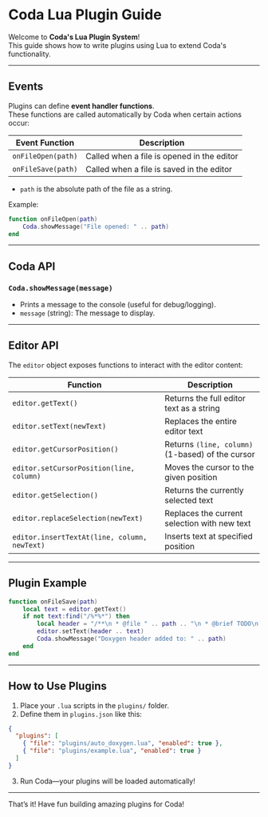 
# Coda Lua Plugin Guide

Welcome to **Coda's Lua Plugin System**!  
This guide shows how to write plugins using Lua to extend Coda's functionality.

---

## Events

Plugins can define **event handler functions**.  
These functions are called automatically by Coda when certain actions occur:

| Event Function    | Description                                    |
|-------------------|------------------------------------------------|
| `onFileOpen(path)` | Called when a file is opened in the editor     |
| `onFileSave(path)` | Called when a file is saved in the editor      |

- `path` is the absolute path of the file as a string.

Example:

```lua
function onFileOpen(path)
    Coda.showMessage("File opened: " .. path)
end
```

---

## Coda API

### `Coda.showMessage(message)`

- Prints a message to the console (useful for debug/logging).
- `message` (string): The message to display.

---

## Editor API

The `editor` object exposes functions to interact with the editor content:

| Function                                   | Description                                        |
|-------------------------------------------|----------------------------------------------------|
| `editor.getText()`                         | Returns the full editor text as a string           |
| `editor.setText(newText)`                  | Replaces the entire editor text                    |
| `editor.getCursorPosition()`               | Returns `(line, column)` (1-based) of the cursor   |
| `editor.setCursorPosition(line, column)`   | Moves the cursor to the given position             |
| `editor.getSelection()`                    | Returns the currently selected text                |
| `editor.replaceSelection(newText)`         | Replaces the current selection with new text       |
| `editor.insertTextAt(line, column, newText)` | Inserts text at specified position               |

---

## Plugin Example

```lua
function onFileSave(path)
    local text = editor.getText()
    if not text:find("/%*%*") then
        local header = "/**\n * @file " .. path .. "\n * @brief TODO\n */\n\n"
        editor.setText(header .. text)
        Coda.showMessage("Doxygen header added to: " .. path)
    end
end
```

---

## How to Use Plugins

1. Place your `.lua` scripts in the `plugins/` folder.
2. Define them in `plugins.json` like this:

```json
{
  "plugins": [
    { "file": "plugins/auto_doxygen.lua", "enabled": true },
    { "file": "plugins/example.lua", "enabled": true }
  ]
}
```

3. Run Coda—your plugins will be loaded automatically!

---

That’s it! Have fun building amazing plugins for Coda!
